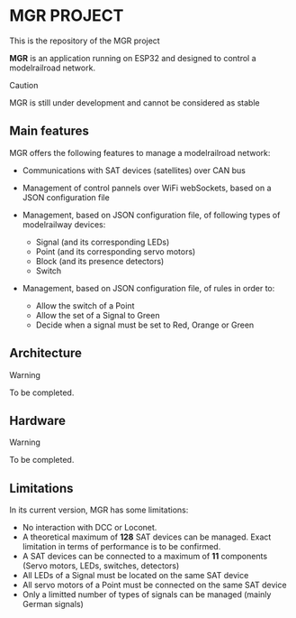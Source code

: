 # MGR PROJECT

This is the repository of the MGR project

**MGR** is an application running on ESP32 and designed to control a modelrailroad network.

> [!CAUTION]
> MGR is still under development and cannot be considered as stable


## Main features

MGR offers the following features to manage a modelrailroad network:
- Communications with SAT devices (satellites) over CAN bus 
- Management of control pannels over WiFi webSockets, based on a JSON configuration file
- Management, based on JSON configuration file, of following types of modelrailway devices:
  - Signal (and its corresponding LEDs)
  - Point (and its corresponding servo motors)
  - Block (and its presence detectors)
  - Switch 
  
- Management, based on JSON configuration file, of rules in order to:
  - Allow the switch of a Point
  - Allow the set of a Signal to Green
  - Decide when a signal must be set to Red, Orange or Green

## Architecture

> [!WARNING]
> To be completed.

## Hardware

> [!WARNING]
> To be completed.

 
## Limitations

In its current version, MGR has some limitations:
- No interaction with DCC or Loconet.
- A theoretical maximum of **128** SAT devices can be managed. Exact limitation in terms of performance is to be confirmed.
- A SAT devices can be connected to a maximum of **11** components (Servo motors, LEDs, switches, detectors)
- All LEDs of a Signal must be located on the same SAT device
- All servo motors of a Point must be connected on the same SAT device
- Only a limitted number of types of signals can be managed (mainly German signals)
